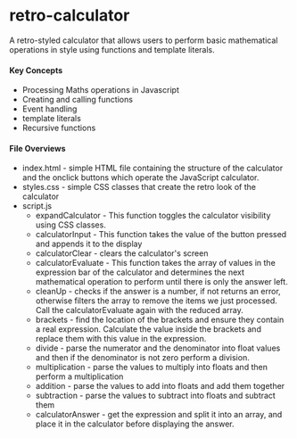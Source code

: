 # retro-calculator
A retro-styled calculator that allows users to perform basic mathematical operations in style using functions and template literals.

#### Key Concepts
- Processing Maths operations in Javascript
- Creating and calling functions 
- Event handling
- template literals
- Recursive functions
  
#### File Overviews
- index.html - simple HTML file containing the structure of the calculator and the onclick buttons which operate the JavaScript calculator.
- styles.css - simple CSS classes that create the retro look of the calculator
- script.js
    - expandCalculator - This function toggles the calculator visibility using CSS classes.
    - calculatorInput - This function takes the value of the button pressed and appends it to the display
    - calculatorClear - clears the calculator's screen
    - calculatorEvaluate - This function takes the array of values in the expression bar of the calculator and determines the next mathematical operation to perform until there is only the answer left.
    - cleanUp - checks if the answer is a number, if not returns an error, otherwise filters the array to remove the items we just processed. Call the calculatorEvaluate again with the reduced array.
    - brackets - find the location of the brackets and ensure they contain a real expression. Calculate the value inside the brackets and replace them with this value in the expression.
    - divide - parse the numerator and the denominator into float values and then if the denominator is not zero perform a division.
    - multiplication - parse the values to multiply into floats and then perform a multiplication
    - addition - parse the values to add into floats and add them together
    - subtraction - parse the values to subtract into floats and subtract them
    - calculatorAnswer - get the expression and split it into an array, and place it in the calculator before displaying the answer.
